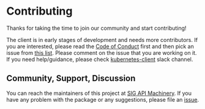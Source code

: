 # Contributing

Thanks for taking the time to join our community and start contributing!

The client is in early stages of development and needs more contributors. If you are interested, please read the [Code of Conduct](code-of-conduct.md) first and then pick an issue from [this list](https://github.com/kubernetes-client/ruby/issues?q=is%3Aissue+is%3Aopen+label%3A%22help+wanted%22). Please comment on the issue that you are working on it. If you need help/guidance,  please check [kubernetes-client](https://kubernetes.slack.com/messages/kubernetes-client) slack channel.

## Community, Support, Discussion

You can reach the maintainers of this project at [SIG API Machinery](https://github.com/kubernetes/community/tree/master/sig-api-machinery). If you have any problem with the package or any suggestions, please file an [issue](https://github.com/kubernetes-client/ruby/issues).
